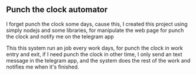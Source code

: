 ## Punch the clock automator

I forget punch the clock some days, cause this, I created this project using simply nodejs and some libraries, for manipulate the web page for punch the clock and notify me on the telegram app

This this system run an job every work days, for punch the clock in work entry and exit, if I need punch the clock in other time, I only send an text message in the telegram app, and the system does the rest of the work and notifies me when it's finished.
